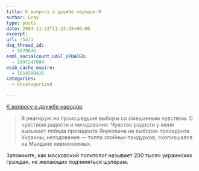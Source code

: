 ```yaml
---
title: К вопросу о дружбе народов:Я
author: Gray
type: posts
date: 2004-11-22T11:23:25+00:00
excerpt:
url: /5371
dsq_thread_id:
  - 5078646
esml_socialcount_LAST_UPDATED:
  - 1497247084
essb_cache_expire:
  - 1614500426
categories:
  - Uncategorized

---
```








<a href="http://www.apn.ru/?chapter_name=events&#038;data_id=943&#038;do=view_single" target="_blank">К вопросу о дружбе народов</a>:

> Я реагирую на происшедшие выборы со смешанным чувством. С чувством радости и негодования. Чувство радости у меня вызывает победа президента Януковича на выборах президента Украины, негодование &#8212; толпа злобных придурков, скопившаяся на Майдане невменяемых.

Запомните, как московский политолог называет 200 тысяч украинских граждан, не желающих подчиняться шулерам.